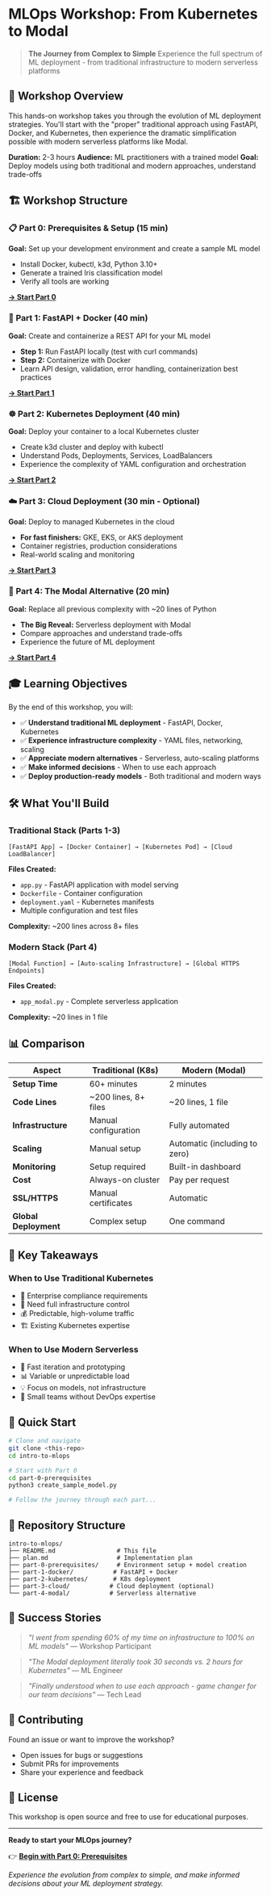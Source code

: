 # MLOps Workshop: From Kubernetes to Modal

> **The Journey from Complex to Simple**
> Experience the full spectrum of ML deployment - from traditional infrastructure to modern serverless platforms

## 🎯 Workshop Overview

This hands-on workshop takes you through the evolution of ML deployment strategies. You'll start with the "proper" traditional approach using FastAPI, Docker, and Kubernetes, then experience the dramatic simplification possible with modern serverless platforms like Modal.

**Duration:** 2-3 hours
**Audience:** ML practitioners with a trained model
**Goal:** Deploy models using both traditional and modern approaches, understand trade-offs

## 🏗️ Workshop Structure

### 📋 Part 0: Prerequisites & Setup (15 min)
**Goal:** Set up your development environment and create a sample ML model

- Install Docker, kubectl, k3d, Python 3.10+
- Generate a trained Iris classification model
- Verify all tools are working

[**→ Start Part 0**](./part-0-prerequisites/)

### 🐳 Part 1: FastAPI + Docker (40 min)
**Goal:** Create and containerize a REST API for your ML model

- **Step 1:** Run FastAPI locally (test with curl commands)
- **Step 2:** Containerize with Docker
- Learn API design, validation, error handling, containerization best practices

[**→ Start Part 1**](./part-1-docker/)

### ☸️ Part 2: Kubernetes Deployment (40 min)
**Goal:** Deploy your container to a local Kubernetes cluster

- Create k3d cluster and deploy with kubectl
- Understand Pods, Deployments, Services, LoadBalancers
- Experience the complexity of YAML configuration and orchestration

[**→ Start Part 2**](./part-2-kubernetes/)

### ☁️ Part 3: Cloud Deployment (30 min - Optional)
**Goal:** Deploy to managed Kubernetes in the cloud

- **For fast finishers:** GKE, EKS, or AKS deployment
- Container registries, production considerations
- Real-world scaling and monitoring

[**→ Start Part 3**](./part-3-cloud/)

### 🚀 Part 4: The Modal Alternative (20 min)
**Goal:** Replace all previous complexity with ~20 lines of Python

- **The Big Reveal:** Serverless deployment with Modal
- Compare approaches and understand trade-offs
- Experience the future of ML deployment

[**→ Start Part 4**](./part-4-modal/)

## 🎓 Learning Objectives

By the end of this workshop, you will:

- ✅ **Understand traditional ML deployment** - FastAPI, Docker, Kubernetes
- ✅ **Experience infrastructure complexity** - YAML files, networking, scaling
- ✅ **Appreciate modern alternatives** - Serverless, auto-scaling platforms
- ✅ **Make informed decisions** - When to use each approach
- ✅ **Deploy production-ready models** - Both traditional and modern ways

## 🛠️ What You'll Build

### Traditional Stack (Parts 1-3)
```
[FastAPI App] → [Docker Container] → [Kubernetes Pod] → [Cloud LoadBalancer]
```

**Files Created:**
- `app.py` - FastAPI application with model serving
- `Dockerfile` - Container configuration
- `deployment.yaml` - Kubernetes manifests
- Multiple configuration and test files

**Complexity:** ~200 lines across 8+ files

### Modern Stack (Part 4)
```
[Modal Function] → [Auto-scaling Infrastructure] → [Global HTTPS Endpoints]
```

**Files Created:**
- `app_modal.py` - Complete serverless application

**Complexity:** ~20 lines in 1 file

## 📊 Comparison

| Aspect | Traditional (K8s) | Modern (Modal) |
|--------|------------------|----------------|
| **Setup Time** | 60+ minutes | 2 minutes |
| **Code Lines** | ~200 lines, 8+ files | ~20 lines, 1 file |
| **Infrastructure** | Manual configuration | Fully automated |
| **Scaling** | Manual setup | Automatic (including to zero) |
| **Monitoring** | Setup required | Built-in dashboard |
| **Cost** | Always-on cluster | Pay per request |
| **SSL/HTTPS** | Manual certificates | Automatic |
| **Global Deployment** | Complex setup | One command |

## 🎯 Key Takeaways

### When to Use Traditional Kubernetes
- 🏢 Enterprise compliance requirements
- 🔧 Need full infrastructure control
- 💰 Predictable, high-volume traffic
- 🏗️ Existing Kubernetes expertise

### When to Use Modern Serverless
- 🚀 Fast iteration and prototyping
- 📊 Variable or unpredictable load
- 💡 Focus on models, not infrastructure
- 👥 Small teams without DevOps expertise

## 🚀 Quick Start

```bash
# Clone and navigate
git clone <this-repo>
cd intro-to-mlops

# Start with Part 0
cd part-0-prerequisites
python3 create_sample_model.py

# Follow the journey through each part...
```

## 📁 Repository Structure

```
intro-to-mlops/
├── README.md                 # This file
├── plan.md                   # Implementation plan
├── part-0-prerequisites/     # Environment setup + model creation
├── part-1-docker/           # FastAPI + Docker
├── part-2-kubernetes/       # K8s deployment
├── part-3-cloud/           # Cloud deployment (optional)
└── part-4-modal/           # Serverless alternative
```

## 🎉 Success Stories

> *"I went from spending 60% of my time on infrastructure to 100% on ML models"*
> — Workshop Participant

> *"The Modal deployment literally took 30 seconds vs. 2 hours for Kubernetes"*
> — ML Engineer

> *"Finally understood when to use each approach - game changer for our team decisions"*
> — Tech Lead

## 🤝 Contributing

Found an issue or want to improve the workshop?
- Open issues for bugs or suggestions
- Submit PRs for improvements
- Share your experience and feedback

## 📄 License

This workshop is open source and free to use for educational purposes.

---

**Ready to start your MLOps journey?**

👉 **[Begin with Part 0: Prerequisites](./part-0-prerequisites/)**

*Experience the evolution from complex to simple, and make informed decisions about your ML deployment strategy.*